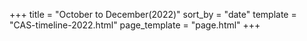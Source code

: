 +++
title = "October to December(2022)"
sort_by = "date"
template = "CAS-timeline-2022.html"
page_template = "page.html"
+++
